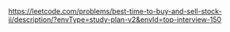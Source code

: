 https://leetcode.com/problems/best-time-to-buy-and-sell-stock-ii/description/?envType=study-plan-v2&envId=top-interview-150